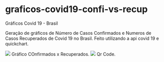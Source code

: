# graficos-covid19-confi-vs-recup
Gráficos Covid 19 - Brasil

Geração de gráficos de Número de Casos Confirmados e Numeros de Casos Recuperados de Covid 19 no Brasil. 
Feito utilizando a api covid 19 e quickchart.


<img src=![image](https://user-images.githubusercontent.com/82526635/124366748-56eb5d00-dc28-11eb-9aa4-51c318884d7c.png)>
Gráfico COnfirmados x Recuperados.


<img src=![image](https://user-images.githubusercontent.com/82526635/124366745-463ae700-dc28-11eb-9a5c-165da5446710.png)>
Qr Code.
